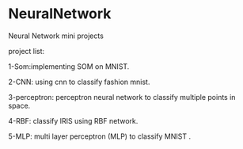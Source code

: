 # NeuralNetwork
Neural Network mini projects

project list:

1-Som:implementing SOM on MNIST.


2-CNN: using cnn to classify fashion mnist.

3-perceptron: perceptron neural network to classify multiple points in space.


4-RBF: classify IRIS using RBF network.


5-MLP: multi layer perceptron (MLP) to classify MNIST .

